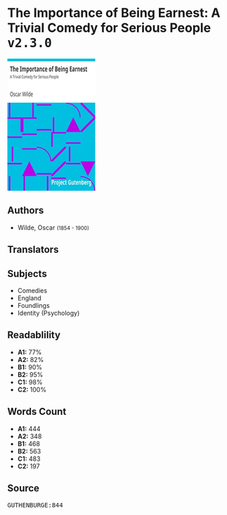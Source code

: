 # The Importance of Being Earnest: A Trivial Comedy for Serious People <kbd>v2.3.0</kbd>

![](./cover.medium.jpg "")

## Authors


 - Wilde, Oscar <small>(1854 - 1900)</small>

## Translators



## Subjects


 - Comedies
 - England
 - Foundlings
 - Identity (Psychology)

## Readablility


 - **A1:** 77%
 - **A2:** 82%
 - **B1:** 90%
 - **B2:** 95%
 - **C1:** 98%
 - **C2:** 100%

## Words Count


 - **A1:** 444
 - **A2:** 348
 - **B1:** 468
 - **B2:** 563
 - **C1:** 483
 - **C2:** 197

## Source


<kbd>GUTHENBURGE:844</kbd>
